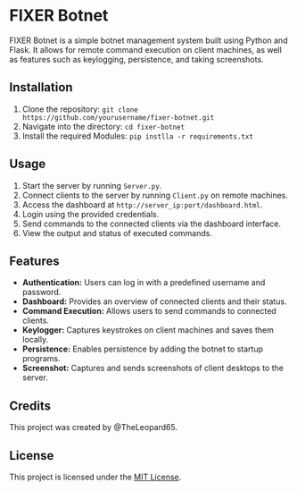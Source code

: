 # FIXER Botnet

FIXER Botnet is a simple botnet management system built using Python and Flask. It allows for remote command execution on client machines, as well as features such as keylogging, persistence, and taking screenshots.

## Installation

1. Clone the repository:
```git clone https://github.com/yourusername/fixer-botnet.git```
2. Navigate into the directory:
```cd fixer-botnet```
3. Install the required Modules:
```pip instlla -r requirements.txt```

## Usage

1. Start the server by running `Server.py`.
2. Connect clients to the server by running `Client.py` on remote machines.
3. Access the dashboard at `http://server_ip:port/dashboard.html`.
4. Login using the provided credentials.
5. Send commands to the connected clients via the dashboard interface.
6. View the output and status of executed commands.

## Features

- **Authentication:** Users can log in with a predefined username and password.
- **Dashboard:** Provides an overview of connected clients and their status.
- **Command Execution:** Allows users to send commands to connected clients.
- **Keylogger:** Captures keystrokes on client machines and saves them locally.
- **Persistence:** Enables persistence by adding the botnet to startup programs.
- **Screenshot:** Captures and sends screenshots of client desktops to the server.

## Credits

This project was created by @TheLeopard65. 

## License

This project is licensed under the [MIT License](https://opensource.org/licenses/MIT).
